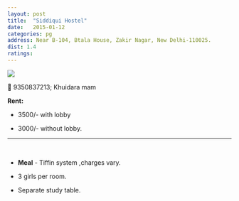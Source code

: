 ```yaml
---
layout: post
title:  "Siddiqui Hostel"
date:   2015-01-12
categories: pg
address: Near B-104, Btala House, Zakir Nagar, New Delhi-110025.
dist: 1.4
ratings:
---
```


<a href="https://www.google.com/maps/dir/28.5610546,77.2790213/'28.56684,77.28794'/@28.563987,77.2791668,16z/data=!4m7!4m6!1m0!1m3!2m2!1d77.28794!2d28.56684!3e2?hl=en">
        <img src="https://maps.googleapis.com/maps/api/staticmap?visible=Jamia+Millia+Islamia&size=640x300&scale=2&maptype=roadmap&markers=%7Ccolor:red%7Clabel:S%7C28.56684,77.28794&markers=size:mid|color:green%7Clabel:FET%7C28.5606083,77.2790183&markers=size:mid|color:green%7Clabel:FET%7C28.561075,77.280960&path=color:0x0000ff|weight:3|28.561019, 77.279317|28.561019, 77.279853|28.561019, 77.280411|28.561038, 77.281012|28.561038, 77.281484|28.561038, 77.282107|28.561056, 77.282300|28.561056, 77.282707|28.561075, 77.283008|28.561358, 77.283866|28.561584, 77.284231|28.561659, 77.284510|28.561942, 77.285132|28.562112, 77.285604|28.562376, 77.285797|28.562677, 77.286012|28.562998, 77.286269|28.563337, 77.286462|28.563488, 77.286720|28.563733, 77.286913|28.563864, 77.287106|28.564185, 77.287471|28.564486, 77.288072|28.565089, 77.288437|28.565316, 77.288351|28.565485, 77.288050|28.565693, 77.287664|28.565919, 77.287686|28.566039, 77.287412|28.566246, 77.287476|28.566463, 77.287552|28.566670, 77.287659|28.566623, 77.287670|28.566802, 77.287755|28.566812, 77.287713|28.566842, 77.287728|28.566897, 77.287745|28.566831, 77.287981">
</a>

:iphone:  9350837213; Khuidara mam


**Rent:**

* 3500/- with lobby

* 3000/- without lobby.


<hr><br>

*  **Meal** - Tiffin system ,charges vary.

* 3 girls per room.

* Separate study table.